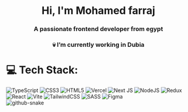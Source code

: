 <svg xmlns="http://www.w3.org/2000/svg" width={24} height={24} viewBox="0 0 24 24"><mask id="lineMdCloudAltBracesLoop0"><g fill="none" stroke="#fff" strokeLinecap="round" strokeLinejoin="round" strokeWidth={2}><path strokeDasharray={64} strokeDashoffset={64} d="M7 19h11c2.21 0 4 -1.79 4 -4c0 -2.21 -1.79 -4 -4 -4h-1v-1c0 -2.76 -2.24 -5 -5 -5c-2.42 0 -4.44 1.72 -4.9 4h-0.1c-2.76 0 -5 2.24 -5 5c0 2.76 2.24 5 5 5Z"><animate fill="freeze" attributeName="stroke-dashoffset" dur="1.47s" values="64;0"></animate><set fill="freeze" attributeName="opacity" begin="1.715s" to={0}></set></path><g fill="#fff" stroke="none" opacity={0}><circle cx={12} cy={10} r={6}><animate attributeName="cx" begin="1.715s" dur="73.5s" repeatCount="indefinite" values="12;11;12;13;12"></animate></circle><rect width={9} height={8} x={8} y={12}></rect><rect width={15} height={12} x={1} y={8} rx={6}><animate attributeName="x" begin="1.715s" dur="51.45s" repeatCount="indefinite" values="1;0;1;2;1"></animate></rect><rect width={13} height={10} x={10} y={10} rx={5}><animate attributeName="x" begin="1.715s" dur="41.65s" repeatCount="indefinite" values="10;9;10;11;10"></animate></rect><set fill="freeze" attributeName="opacity" begin="1.715s" to={1}></set></g><g fill="#000" fillOpacity={0} stroke="none"><circle cx={12} cy={10} r={4}><animate attributeName="cx" begin="1.715s" dur="73.5s" repeatCount="indefinite" values="12;11;12;13;12"></animate></circle><rect width={9} height={6} x={8} y={12}></rect><rect width={11} height={8} x={3} y={10} rx={4}><animate attributeName="x" begin="1.715s" dur="51.45s" repeatCount="indefinite" values="3;2;3;4;3"></animate></rect><rect width={9} height={6} x={12} y={12} rx={3}><animate attributeName="x" begin="1.715s" dur="41.65s" repeatCount="indefinite" values="12;11;12;13;12"></animate></rect><set fill="freeze" attributeName="fill-opacity" begin="1.715s" to={1}></set><animate fill="freeze" attributeName="opacity" begin="1.715s" dur="1.225s" values="1;0"></animate></g><path fill="#000" stroke="none" d="M12 13c0 0 0 -0.9 0 -2v-1h0v-2h0c0 0 0 0.9 0 2v1c0 0.55 0 1 0 1h0v2h0c0 0 0 0.45 0 1v1c0 1.1 0 2 0 2h0v-2h0v-1c0 -1.1 0 -2 0 -2Z"><animate fill="freeze" attributeName="d" begin="3.185s" dur="0.49s" values="M12 13c0 0 0 -0.9 0 -2v-1h0v-2h0c0 0 0 0.9 0 2v1c0 0.55 0 1 0 1h0v2h0c0 0 0 0.45 0 1v1c0 1.1 0 2 0 2h0v-2h0v-1c0 -1.1 0 -2 0 -2Z;M7 13c1.1 0 2 -0.9 2 -2v-1h1.5v-2h-1.5c-1.1 0 -2 0.9 -2 2v1c0 0.55 -0.45 1 -1 1h-0.5v2h0.5c0.55 0 1 0.45 1 1v1c0 1.1 0.9 2 2 2h1.5v-2h-1.5v-1c0 -1.1 -0.9 -2 -2 -2z"></animate><animateMotion calcMode="linear" dur="14.7s" path="M0 0h-1h2z" repeatCount="indefinite"></animateMotion></path><path fill="#000" stroke="none" d="M12 13c0 0 0 -0.9 0 -2v-1h0v-2h0c0 0 0 0.9 0 2v1c0 0.55 0 1 0 1h0v2h0c0 0 0 0.45 0 1v1c0 1.1 0 2 0 2h0v-2h0v-1c0 -1.1 0 -2 0 -2Z"><animate fill="freeze" attributeName="d" begin="3.185s" dur="0.49s" values="M12 13c0 0 0 -0.9 0 -2v-1h0v-2h0c0 0 0 0.9 0 2v1c0 0.55 0 1 0 1h0v2h0c0 0 0 0.45 0 1v1c0 1.1 0 2 0 2h0v-2h0v-1c0 -1.1 0 -2 0 -2Z;M17 13c-1.1 0 -2 -0.9 -2 -2v-1h-1.5v-2h1.5c1.1 0 2 0.9 2 2v1c0 0.55 0.45 1 1 1h0.5v2h-0.5c-0.55 0 -1 0.45 -1 1v1c0 1.1 -0.9 2 -2 2h-1.5v-2h1.5v-1c0 -1.1 0.9 -2 2 -2Z"></animate><animateMotion calcMode="linear" dur="14.7s" path="M0 0h1h-2z" repeatCount="indefinite"></animateMotion></path></g></mask><rect width={24} height={24} fill="#d8caca" mask="url(#lineMdCloudAltBracesLoop0)"></rect></svg>


<h1 align="center">Hi, I'm Mohamed farraj</h1> 
<h3 align="center">A passionate frontend developer from egypt</h3>
<h3 align="center">💀 I’m currently working in Dubia</h3>


# 💻 Tech Stack:
![TypeScript](https://img.shields.io/badge/typescript-%23007ACC.svg?style=for-the-badge&logo=typescript&logoColor=white)   ![CSS3](https://img.shields.io/badge/css3-%231572B6.svg?style=for-the-badge&logo=css3&logoColor=white)  ![HTML5](https://img.shields.io/badge/html5-%23E34F26.svg?style=for-the-badge&logo=html5&logoColor=white) ![Vercel](https://img.shields.io/badge/vercel-%23000000.svg?style=for-the-badge&logo=vercel&logoColor=white)  ![Next JS](https://img.shields.io/badge/Next-black?style=for-the-badge&logo=next.js&logoColor=white) ![NodeJS](https://img.shields.io/badge/node.js-6DA55F?style=for-the-badge&logo=node.js&logoColor=white) ![Redux](https://img.shields.io/badge/redux-%23593d88.svg?style=for-the-badge&logo=redux&logoColor=white) ![React](https://img.shields.io/badge/react-%2320232a.svg?style=for-the-badge&logo=react&logoColor=%2361DAFB) ![Vite](https://img.shields.io/badge/vite-%23646CFF.svg?style=for-the-badge&logo=vite&logoColor=white) ![TailwindCSS](https://img.shields.io/badge/tailwindcss-%2338B2AC.svg?style=for-the-badge&logo=tailwind-css&logoColor=white) ![SASS](https://img.shields.io/badge/SASS-hotpink.svg?style=for-the-badge&logo=SASS&logoColor=white)  ![Figma](https://img.shields.io/badge/figma-%23F24E1E.svg?style=for-the-badge&logo=figma&logoColor=white)   
<picture>
  <source media="(prefers-color-scheme: dark)" srcset="https://raw.githubusercontent.com/tobiasmeyhoefer/tobiasmeyhoefer/output/github-snake-dark.svg" />
  <source media="(prefers-color-scheme: light)" srcset="https://raw.githubusercontent.com/tobiasmeyhoefer/tobiasmeyhoefer/output/github-snake.svg" />
  <img alt="github-snake" src="https://raw.githubusercontent.com/tobiasmeyhoefer/tobiasmeyhoefer/output/github-snake.svg" />
</picture>








